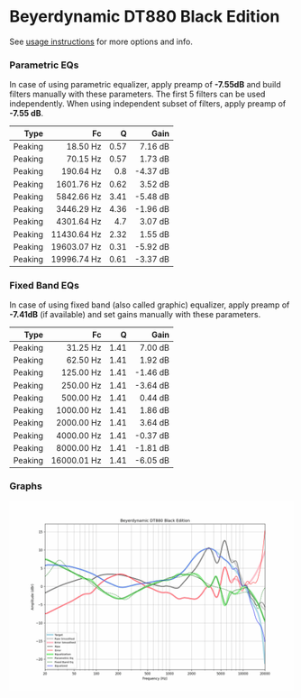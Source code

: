 # Beyerdynamic DT880 Black Edition
See [usage instructions](https://github.com/jaakkopasanen/AutoEq#usage) for more options and info.

### Parametric EQs
In case of using parametric equalizer, apply preamp of **-7.55dB** and build filters manually
with these parameters. The first 5 filters can be used independently.
When using independent subset of filters, apply preamp of **-7.55 dB**.

| Type    | Fc          |    Q | Gain     |
|--------:|------------:|-----:|---------:|
| Peaking | 18.50 Hz    | 0.57 | 7.16 dB  |
| Peaking | 70.15 Hz    | 0.57 | 1.73 dB  |
| Peaking | 190.64 Hz   | 0.8  | -4.37 dB |
| Peaking | 1601.76 Hz  | 0.62 | 3.52 dB  |
| Peaking | 5842.66 Hz  | 3.41 | -5.48 dB |
| Peaking | 3446.29 Hz  | 4.36 | -1.96 dB |
| Peaking | 4301.64 Hz  | 4.7  | 3.07 dB  |
| Peaking | 11430.64 Hz | 2.32 | 1.55 dB  |
| Peaking | 19603.07 Hz | 0.31 | -5.92 dB |
| Peaking | 19996.74 Hz | 0.61 | -3.37 dB |

### Fixed Band EQs
In case of using fixed band (also called graphic) equalizer, apply preamp of **-7.41dB**
(if available) and set gains manually with these parameters.

| Type    | Fc          |    Q | Gain     |
|--------:|------------:|-----:|---------:|
| Peaking | 31.25 Hz    | 1.41 | 7.00 dB  |
| Peaking | 62.50 Hz    | 1.41 | 1.92 dB  |
| Peaking | 125.00 Hz   | 1.41 | -1.46 dB |
| Peaking | 250.00 Hz   | 1.41 | -3.64 dB |
| Peaking | 500.00 Hz   | 1.41 | 0.44 dB  |
| Peaking | 1000.00 Hz  | 1.41 | 1.86 dB  |
| Peaking | 2000.00 Hz  | 1.41 | 3.64 dB  |
| Peaking | 4000.00 Hz  | 1.41 | -0.37 dB |
| Peaking | 8000.00 Hz  | 1.41 | -1.81 dB |
| Peaking | 16000.01 Hz | 1.41 | -6.05 dB |

### Graphs
![](./Beyerdynamic%20DT880%20Black%20Edition.png)